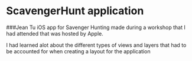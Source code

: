 # ScavengerHunt application
###Jean Tu 
iOS app for Savenger Hunting made during a workshop that I had attended that was hosted by Apple.

I had learned alot about the different types of views and layers that had to be accounted for when creating a layout for the application
